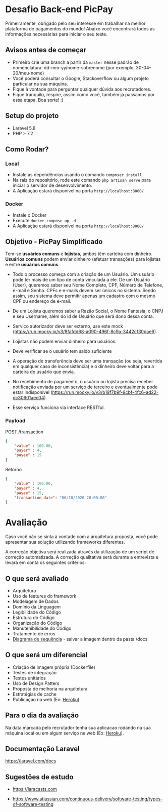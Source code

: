 # Desafio Back-end PicPay

Primeiramente, obrigado pelo seu interesse em trabalhar na melhor plataforma de pagamentos do mundo!
Abaixo você encontrará todos as informações necessárias para iniciar o seu teste.

## Avisos antes de começar

- Primeiro crie uma branch a partir da `master` nesse padrão de nomenclatura: dd-mm-yy/nome-sobrenome (por exemplo, 30-04-20/meu-nome)
- Você poderá consultar o Google, Stackoverflow ou algum projeto particular na sua máquina.
- Fique à vontade para perguntar qualquer dúvida aos recrutadores.
- Fique tranquilo, respire, assim como você, também já passamos por essa etapa. Boa sorte! :)

## Setup do projeto

- Laravel 5.8
- PHP > 7.2

## Como Rodar?

### Local

- Instale as dependências usando o comando `composer install`
- Na raiz do repositório, rode este comando `php artisan serve` para iniciar o servidor de desenvolvimento.
- A Aplicação estará disponível na porta `http://localhost:8000/`

### Docker
- Instale o Docker
- Execute `docker-compose up -d`
- A Aplicação estará disponível na porta `http://localhost:8000/`

## Objetivo - PicPay Simplificado

Tem-se **usuários comuns** e **lojistas**, ambos têm carteira com dinheiro. **Usuários comuns** podem enviar dinheiro (efetuar transações) para lojistas e entre **usuários comuns**. 

- Todo o processo começa com a criação de um Usuário. Um usuário pode ter mais de um tipo de conta vinculada a ele. De um Usuário (User), queremos saber seu Nome Completo, CPF, Número de Telefone, e-mail e Senha. CPFs e e-mails devem ser únicos no sistema. Sendo assim, seu sistema deve permitir apenas um cadastro com o mesmo CPF ou endereço de e-mail.

- De um Lojista queremos saber a Razão Social, o Nome Fantasia, o CNPJ e seu Username, além do id de Usuário que será dono dessa conta.

- Serviço autorizador deve ser externo, use este mock (https://run.mocky.io/v3/8fafdd68-a090-496f-8c9a-3442cf30dae6).

- Lojistas não podem enviar dinheiro para usuários. 

- Deve verificar se o usuário tem saldo suficiente

- A operação de transferência deve ser uma transação (ou seja, revertida em qualquer caso de inconsistência) e o dinheiro deve voltar para a carteira do usuário que envia. 

- No recebimento de pagamento, o usuário ou lojista precisa receber notificação enviada por um serviço de terceiro e eventualmente pode estar indisponível (https://run.mocky.io/v3/b19f7b9f-9cbf-4fc6-ad22-dc30601aec04). 

- Esse serviço funciona via interface RESTful. 

### Payload

POST /transaction

```json
{
    "value" : 100.00,
    "payer" : 4,
    "payee" : 15
}
```
Retorno
```json
{
    "value" : 100.00,
    "payer" : 4,
    "payee" : 15,
    "transaction_date": "06/10/2020 20:00:00"
}
```

# Avaliação

Caso você não se sinta à vontade com a arquitetura proposta, você pode apresentar sua solução utilizando frameworks diferentes.

A correção objetiva será realizada através da utilização de um script de correção automatizada. 
A correção qualitativa será durante a entrevista e levará em conta os seguintes critérios:

## O que será avaliado
- Arquitetura
- Uso de features do framework
- Modelagem de Dados
- Domínio da Linguagem
- Legibilidade do Código
- Estrutura do Código
- Organização do Código
- Manutenibilidade do Código
- Tratamento de erros
- [Diagrama de sequência](https://www.ateomomento.com.br/diagrama-de-sequencia-uml/) - salvar a imagem dentro da pasta /docs

## O que será um diferencial
- Criação de imagem própria (Dockerfile)
- Testes de integração
- Testes unitários
- Uso de Design Patters
- Proposta de melhoria na arquitetura
- Estratégias de cache
- Publicaçao na web (Ex: [Heroku](https://www.heroku.com/))

## Para o dia da avaliação
Na data marcada pelo recrutador tenha sua aplicacao rodando na sua máquina local ou em algum serviço ne web (Ex: [Heroku](https://www.heroku.com/)).

## Documentação Laravel

https://laravel.com/docs

## Sugestões de estudo

- https://laracasts.com

- https://www.atlassian.com/continuous-delivery/software-testing/types-of-software-testing

